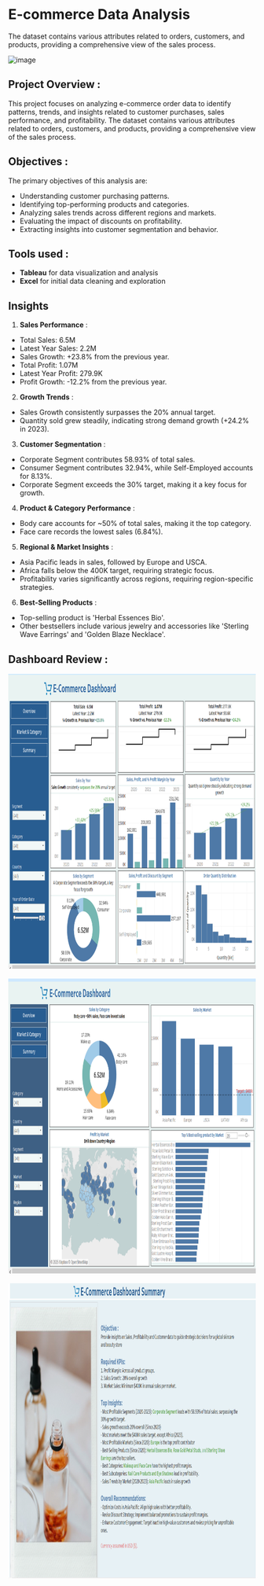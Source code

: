 # E-commerce Data Analysis
The dataset contains various attributes related to orders, customers, and products, providing a comprehensive view of the sales process.

<img src="https://github.com/user-attachments/assets/e7b782fc-9e61-4709-9d9d-3f39120eaa2f" alt="image" height="400" width="1000">

## Project Overview :
This project focuses on analyzing e-commerce order data to identify patterns, trends, and insights related to customer purchases, sales performance, and profitability. The dataset contains various attributes related to orders, customers, and products, providing a comprehensive view of the sales process.

## Objectives :
The primary objectives of this analysis are:
- Understanding customer purchasing patterns.
- Identifying top-performing products and categories.
- Analyzing sales trends across different regions and markets.
- Evaluating the impact of discounts on profitability.
- Extracting insights into customer segmentation and behavior.

## Tools used :
- **Tableau** for data visualization and analysis
- **Excel** for initial data cleaning and exploration

## Insights
1. **Sales Performance** :
- Total Sales: 6.5M
- Latest Year Sales: 2.2M
- Sales Growth: +23.8% from the previous year.
- Total Profit: 1.07M
- Latest Year Profit: 279.9K
- Profit Growth: -12.2% from the previous year.

2. **Growth Trends** :
- Sales Growth consistently surpasses the 20% annual target.
- Quantity sold grew steadily, indicating strong demand growth (+24.2% in 2023).

3. **Customer Segmentation** :
- Corporate Segment contributes 58.93% of total sales.
- Consumer Segment contributes 32.94%, while Self-Employed accounts for 8.13%.
- Corporate Segment exceeds the 30% target, making it a key focus for growth.

4. **Product & Category Performance** :
- Body care accounts for ~50% of total sales, making it the top category.
- Face care records the lowest sales (6.84%).

5. **Regional & Market Insights** :
- Asia Pacific leads in sales, followed by Europe and USCA.
- Africa falls below the 400K target, requiring strategic focus.
- Profitability varies significantly across regions, requiring region-specific strategies.

6. **Best-Selling Products** :
- Top-selling product is 'Herbal Essences Bio'.
- Other bestsellers include various jewelry and accessories like 'Sterling Wave Earrings' and 'Golden Blaze Necklace'.

## Dashboard Review :
<img src="Report Img/Overview_ecommerce.png" alt="report1" width="1000" height="600">&nbsp;
<img src="Report Img/Market & Category1.png" alt="report1" width="1000" height="600">&nbsp;
<img src="Report Img/Summary.png" alt="report1" width="1000" height="600">&nbsp;
